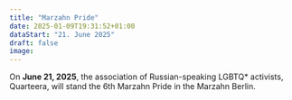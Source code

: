 ```yaml
---
title: "Marzahn Pride"
date: 2025-01-09T19:31:52+01:00
dataStart: "21. June 2025"
draft: false
image:
---
```


On **June 21, 2025**, the association of Russian-speaking LGBTQ* activists, Quarteera, will stand the 6th Marzahn Pride in the Marzahn Berlin.
